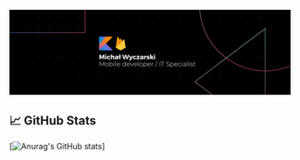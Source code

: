 
[![Header](https://raw.githubusercontent.com/RedC4ke/Redc4ke/main/Banner.png "Header")](https://www.linkedin.com/in/micha%C5%82-wyczarski/)

## 📈 GitHub Stats

[![Anurag's GitHub stats](https://github-readme-stats.vercel.app/api?username=Redc4ke)]
